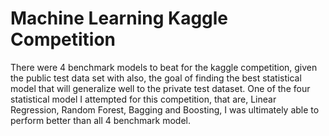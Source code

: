 # Machine Learning Kaggle Competition

There were 4 benchmark models to beat for the kaggle competition, given the public test data set with also, the goal of finding the best statistical model that will generalize well to the private test dataset. One of the four statistical model I attempted for this competition, that are, Linear Regression, Random Forest, Bagging and Boosting, I was ultimately able to perform better than all 4 benchmark model. 
